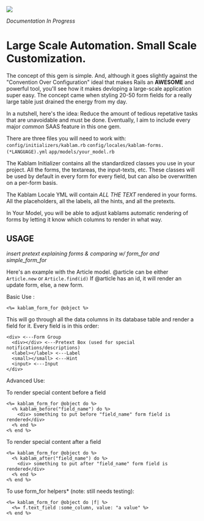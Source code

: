 ![](http://bcdbimages.s3.amazonaws.com/nick/kablam.jpg)

*Documentation In Progress*
# Large Scale Automation. Small Scale Customization.
The concept of this gem is simple. And, although it goes slightly against the "Convention Over Configuration" ideal that makes Rails an **AWESOME** and powerful tool, you'll see how it makes devloping a large-scale application super easy. The concept came when styling 20-50 form fields for a really large table just drained the energy from my day.

In a nutshell, here's the idea:  Reduce the amount of tedious repetative tasks that are unavoidable and must be done. Eventually, I aim to include every major *common* SAAS feature in this one gem.

There are three files you will need to work with:
<code>config/initializers/kablam.rb</code>
<code>config/locales/kablam-forms.(*LANGUAGE).yml</code>
<code>app/models/your_model.rb</code>

The Kablam Initializer contains all the standardized classes you use in your project. All the forms, the textareas, the input-texts, etc. These classes will be used by default in every form for every field, but can also be overwritten on a per-form basis.

The Kablam Locale YML will contain *ALL THE TEXT* rendered in your forms. All the placeholders, all the labels, all the hints, and all the pretexts.

In Your Model, you will be able to adjust kablams automatic rendering of forms by letting it know which columns to render in what way. 

USAGE
-------------
*insert pretext explaining forms & comparing w/ form_for and simple_form_for*

Here's an example with the Article model.
@article can be either <code>Article.new</code> or <code>Article.find(id)</code>
If @article has an id, it will render an update form, else, a new form.

Basic Use :
```
<%= kablam_form_for @object %>
```
This will go through all the data columns in its database table and render a field for it.
Every field is in this order:

```
<div> <---Form Group
  <div></div> <---Pretext Box (used for special notifications/descriptions)
  <label></label> <---Label
  <small></small> <---Hint
  <input> <---Input
</div>
```

Advanced Use:

To render special content before a field
```
<%= kablam_form_for @object do %>
  <% kablam_before("field_name") do %>
    <div> something to put before "field_name" form field is rendered</div>
  <% end %>
<% end %>
```
To render special content after a field
```
<%= kablam_form_for @object do %>
  <% kablam_after("field_name") do %>
    <div> something to put after "field_name" form field is rendered</div>
  <% end %>
<% end %>
```

To use form_for helpers\* (note: still needs testing):
```
<%= kablam_form_for @object do |f| %>
  <%= f.text_field :some_column, value: "a value" %>
<% end %>
```
